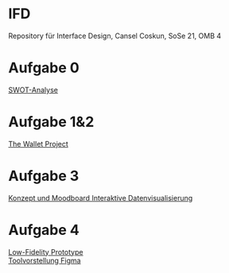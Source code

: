 # IFD
Repository für Interface Design, Cansel Coskun, SoSe 21, OMB 4
# Aufgabe 0
<a href="https://github.com/cansel28/IFD/blob/b1f7f51eca1bc6ad3305c4b58a841ca0576dc434/Aufgabe%200/SWOT_Analyse.pdf">SWOT-Analyse</a>
# Aufgabe 1&2
<a href="https://github.com/cansel28/IFD/blob/c7dbba2cee599c735b996773cd9c843cf7d1fdf8/Aufgabe%201&2/Aufgabe_1_The_Wallet_Project.pdf">The Wallet Project</a>
# Aufgabe 3
<a href="https://github.com/cansel28/IFD/blob/a6c3a1e72241b390f599fa52d3c765fcec2ce5d2/Aufgabe%203/Interaktive%20Datenvisualisierung.pdf">Konzept und Moodboard Interaktive Datenvisualisierung</a>
# Aufgabe 4
<a href="https://github.com/cansel28/IFD/blob/ce283b8032dc9377b992ef90724967eab30785c6/Aufgabe%204/Low_Fidelity_Prototype.pdf">Low-Fidelity Prototype</a><br>
<a href="https://github.com/cansel28/IFD/blob/ce283b8032dc9377b992ef90724967eab30785c6/Aufgabe%204/Figma_von_Cansel_Coskun.pdf">Toolvorstellung Figma</a>
